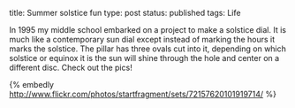 title: Summer solstice fun
type: post
status: published
tags: Life


In 1995 my middle school embarked on a project to make a solstice dial. It is much like a contemporary sun dial except instead of marking the hours it marks the solstice. The pillar has three ovals cut into it, depending on which solstice or equinox it is the sun will shine through the hole and center on a different disc. Check out the pics!

{% embedly http://www.flickr.com/photos/startfragment/sets/72157620101919714/ %}
